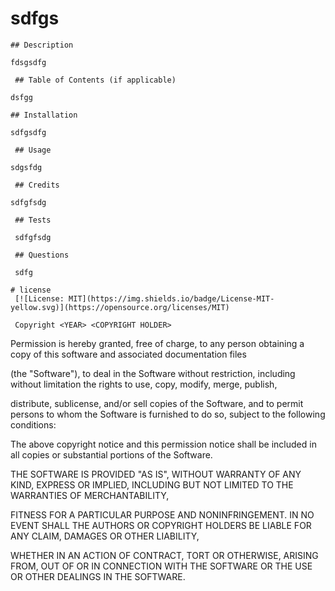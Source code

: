 # sdfgs
    
    ## Description 
    
    fdsgsdfg
    
     ## Table of Contents (if applicable)
    
    dsfgg
    
    ## Installation
    
    sdfgsdfg
    
     ## Usage
    
    sdgsfdg
    
     ## Credits
    
    sdfgfsdg
    
     ## Tests
    
     sdfgfsdg
    
     ## Questions
    
     sdfg
    
    # license 
     [![License: MIT](https://img.shields.io/badge/License-MIT-yellow.svg)](https://opensource.org/licenses/MIT)
  
     Copyright <YEAR> <COPYRIGHT HOLDER>

Permission is hereby granted, free of charge, to any person obtaining a copy of this software and associated documentation files 

(the "Software"), to deal in the Software without restriction, including without limitation the rights to use, copy, modify, merge, publish, 

distribute, sublicense, and/or sell copies of the Software, and to permit persons to whom the Software is furnished to do so, subject to the following conditions:

The above copyright notice and this permission notice shall be included in all copies or substantial portions of the Software.

THE SOFTWARE IS PROVIDED "AS IS", WITHOUT WARRANTY OF ANY KIND, EXPRESS OR IMPLIED, INCLUDING BUT NOT LIMITED TO THE WARRANTIES OF MERCHANTABILITY, 

FITNESS FOR A PARTICULAR PURPOSE AND NONINFRINGEMENT. IN NO EVENT SHALL THE AUTHORS OR COPYRIGHT HOLDERS BE LIABLE FOR ANY CLAIM, DAMAGES OR OTHER LIABILITY, 

WHETHER IN AN ACTION OF CONTRACT, TORT OR OTHERWISE, ARISING FROM, OUT OF OR IN CONNECTION WITH THE SOFTWARE OR THE USE OR OTHER DEALINGS IN THE SOFTWARE.
  